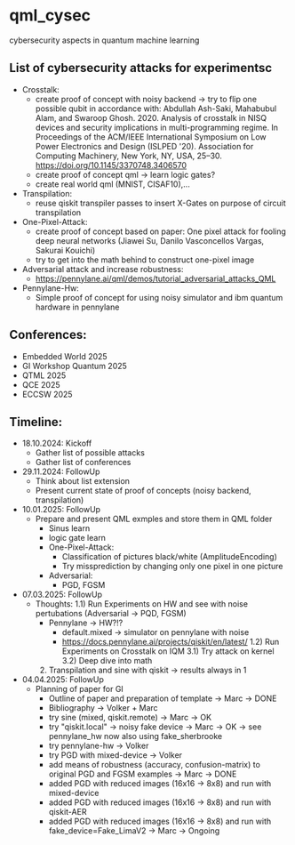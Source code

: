 # qml_cysec
cybersecurity aspects in quantum machine learning

## List of cybersecurity attacks for experimentsc
- Crosstalk:
  - create proof of concept with noisy backend -> try to flip one possible qubit
    in accordance with: Abdullah Ash-Saki, Mahabubul Alam, and Swaroop Ghosh. 2020. Analysis of crosstalk in NISQ devices and security implications in multi-programming regime. In Proceedings of the ACM/IEEE International Symposium on Low Power Electronics and Design (ISLPED '20). Association for Computing Machinery, New York, NY, USA, 25–30. https://doi.org/10.1145/3370748.3406570
  - create proof of concept qml -> learn logic gates?
  - create real world qml (MNIST, CISAF10),...
- Transpilation:
  - reuse qiskit transpiler passes to insert X-Gates on purpose of circuit transpilation
- One-Pixel-Attack:
  - create proof of concept based on paper: One pixel attack for fooling deep neural networks (Jiawei Su, Danilo Vasconcellos Vargas, Sakurai Kouichi)
  - try to get into the math behind to construct one-pixel image
- Adversarial attack and increase robustness:
  - https://pennylane.ai/qml/demos/tutorial_adversarial_attacks_QML
- Pennylane-Hw:
  - Simple proof of concept for using noisy simulator and ibm quantum hardware in pennylane

## Conferences:
- Embedded World 2025
- GI Workshop Quantum 2025
- QTML 2025
- QCE 2025
- ECCSW 2025

## Timeline:
- 18.10.2024: Kickoff
  - Gather list of possible attacks
  - Gather list of conferences
- 29.11.2024: FollowUp
  - Think about list extension
  - Present current state of proof of concepts (noisy backend, transpilation)
- 10.01.2025: FollowUp
  - Prepare and present QML exmples and store them in QML folder
    - Sinus learn
    - logic gate learn
    - One-Pixel-Attack:
      - Classification of pictures black/white (AmplitudeEncoding)
      - Try missprediction by changing only one pixel in one picture
    - Adversarial:
      - PGD, FGSM
- 07.03.2025: FollowUp
  - Thoughts:
    1.1) Run Experiments on HW and see with noise pertubations (Adversarial -> PQD, FGSM)
       * Pennylane -> HW?!?
         - default.mixed -> simulator on pennylane with noise
         - https://docs.pennylane.ai/projects/qiskit/en/latest/
    1.2) Run Experiments on Crosstalk on IQM
    3.1) Try attack on kernel
    3.2) Deep dive into math
    2) Transpilation and sine with qiskit -> results always in 1
- 04.04.2025: FollowUp
  - Planning of paper for GI
    - Outline of paper and preparation of template -> Marc -> DONE
    - Bibliography -> Volker + Marc
    - try sine (mixed, qiskit.remote) -> Marc
        -> OK
    - try "qiskit.local" -> noisy fake device -> Marc
       -> OK -> see pennylane_hw now also using fake_sherbrooke
    - try pennylane-hw -> Volker
    - try PGD with mixed-device -> Volker
    - add means of robustness (accuracy, confusion-matrix) to original PGD and FGSM examples -> Marc -> DONE
    - added PGD with reduced images (16x16 -> 8x8) and run with mixed-device
    - added PGD with reduced images (16x16 -> 8x8) and run with qiskit-AER
    - added PGD with reduced images (16x16 -> 8x8) and run with fake_device=Fake_LimaV2 -> Marc -> Ongoing
